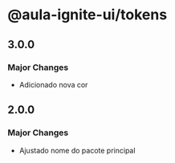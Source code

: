 # @aula-ignite-ui/tokens

## 3.0.0

### Major Changes

- Adicionado nova cor

## 2.0.0

### Major Changes

- Ajustado nome do pacote principal
